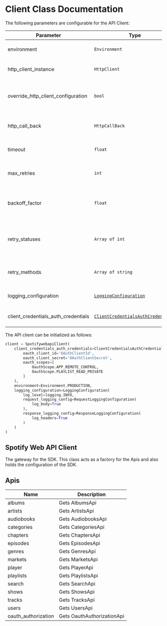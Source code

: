 
# Client Class Documentation

The following parameters are configurable for the API Client:

| Parameter | Type | Description |
|  --- | --- | --- |
| environment | `Environment` | The API environment. <br> **Default: `Environment.PRODUCTION`** |
| http_client_instance | `HttpClient` | The Http Client passed from the sdk user for making requests |
| override_http_client_configuration | `bool` | The value which determines to override properties of the passed Http Client from the sdk user |
| http_call_back | `HttpCallBack` | The callback value that is invoked before and after an HTTP call is made to an endpoint |
| timeout | `float` | The value to use for connection timeout. <br> **Default: 30** |
| max_retries | `int` | The number of times to retry an endpoint call if it fails. <br> **Default: 0** |
| backoff_factor | `float` | A backoff factor to apply between attempts after the second try. <br> **Default: 2** |
| retry_statuses | `Array of int` | The http statuses on which retry is to be done. <br> **Default: [408, 413, 429, 500, 502, 503, 504, 521, 522, 524]** |
| retry_methods | `Array of string` | The http methods on which retry is to be done. <br> **Default: ['GET', 'PUT']** |
| logging_configuration | [`LoggingConfiguration`](../doc/logging-configuration.md) | The SDK logging configuration for API calls |
| client_credentials_auth_credentials | [`ClientCredentialsAuthCredentials`](auth/oauth-2-client-credentials-grant.md) | The credential object for OAuth 2 Client Credentials Grant |

The API client can be initialized as follows:

```python
client = SpotifywebapiClient(
    client_credentials_auth_credentials=ClientCredentialsAuthCredentials(
        oauth_client_id='OAuthClientId',
        oauth_client_secret='OAuthClientSecret',
        oauth_scopes=[
            OauthScope.APP_REMOTE_CONTROL,
            OauthScope.PLAYLIST_READ_PRIVATE
        ]
    ),
    environment=Environment.PRODUCTION,
    logging_configuration=LoggingConfiguration(
        log_level=logging.INFO,
        request_logging_config=RequestLoggingConfiguration(
            log_body=True
        ),
        response_logging_config=ResponseLoggingConfiguration(
            log_headers=True
        )
    )
)
```

## Spotify Web API Client

The gateway for the SDK. This class acts as a factory for the Apis and also holds the configuration of the SDK.

## Apis

| Name | Description |
|  --- | --- |
| albums | Gets AlbumsApi |
| artists | Gets ArtistsApi |
| audiobooks | Gets AudiobooksApi |
| categories | Gets CategoriesApi |
| chapters | Gets ChaptersApi |
| episodes | Gets EpisodesApi |
| genres | Gets GenresApi |
| markets | Gets MarketsApi |
| player | Gets PlayerApi |
| playlists | Gets PlaylistsApi |
| search | Gets SearchApi |
| shows | Gets ShowsApi |
| tracks | Gets TracksApi |
| users | Gets UsersApi |
| oauth_authorization | Gets OauthAuthorizationApi |

